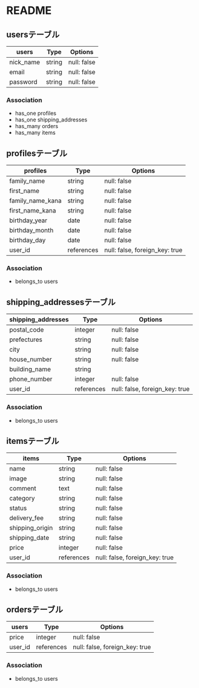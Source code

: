 # README

## usersテーブル

| users     | Type   | Options     |
| --------- | ------ | ----------- |
| nick_name | string | null: false |
| email     | string | null: false |
| password  | string | null: false |

### Association
- has_one profiles
- has_one shipping_addresses
- has_many orders
- has_many items

## profilesテーブル

| profiles         | Type       | Options                        |
| ---------------- | ---------- | ------------------------------ |
| family_name      | string     | null: false                    |
| first_name       | string     | null: false                    |
| family_name_kana | string     | null: false                    |
| first_name_kana  | string     | null: false                    |
| birthday_year    | date       | null: false                    |
| birthday_month   | date       | null: false                    |
| birthday_day     | date       | null: false                    |
| user_id          | references | null: false, foreign_key: true |

### Association
- belongs_to users

## shipping_addressesテーブル

| shipping_addresses | Type       | Options                        |
| -----------------  | ---------- | ------------------------------ |
| postal_code        | integer   | null: false                     |
| prefectures        | string     | null: false                    |
| city               | string     | null: false                    |
| house_number       | string     | null: false                    |
| building_name      | string     |                                |
| phone_number       | integer   | null: false                     |
| user_id            | references | null: false, foreign_key: true |

### Association
- belongs_to users

## itemsテーブル

| items            | Type       | Options                        |
| ---------------- | ---------- | ------------------------------ |
| name             | string     | null: false                    |
| image            | string     | null: false                    |
| comment          | text       | null: false                    |
| category         | string     | null: false                    |
| status           | string     | null: false                    |
| delivery_fee     | string     | null: false                    |
| shipping_origin  | string     | null: false                    |
| shipping_date    | string     | null: false                    |
| price            | integer    | null: false                    |
| user_id          | references | null: false, foreign_key: true |

### Association
- belongs_to users

## ordersテーブル

| users            | Type       | Options                        |
| ---------------- | ---------- | ------------------------------ |
| price            | integer    | null: false                    |
| user_id          | references | null: false, foreign_key: true |

### Association
- belongs_to users